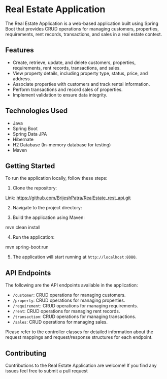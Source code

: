 # Real Estate Application

The Real Estate Application is a web-based application built using Spring Boot that provides CRUD operations for managing customers, properties, requirements, rent records, transactions, and sales in a real estate context.

## Features

- Create, retrieve, update, and delete customers, properties, requirements, rent records, transactions, and sales.
- View property details, including property type, status, price, and address.
- Associate properties with customers and track rental information.
- Perform transactions and record sales of properties.
- Implement validation to ensure data integrity.

## Technologies Used

- Java
- Spring Boot
- Spring Data JPA
- Hibernate
- H2 Database (In-memory database for testing)
- Maven

## Getting Started

To run the application locally, follow these steps:

1. Clone the repository:

Link: https://github.com/BrijeshPatra/RealEstate_rest_api.git

2. Navigate to the project directory:

3. Build the application using Maven:

mvn clean install


4. Run the application:

mvn spring-boot:run

5. The application will start running at `http://localhost:8080`.

## API Endpoints

The following are the API endpoints available in the application:

- `/customer`: CRUD operations for managing customers.
- `/property`: CRUD operations for managing properties.
- `/requirement`: CRUD operations for managing requirements.
- `/rent`: CRUD operations for managing rent records.
- `/transaction`: CRUD operations for managing transactions.
- `/sales`: CRUD operations for managing sales.

Please refer to the controller classes for detailed information about the request mappings and request/response structures for each endpoint.

## Contributing

Contributions to the Real Estate Application are welcome! If you find any issues feel free to submit a pull request
